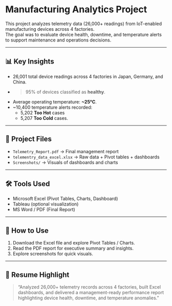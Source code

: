 # Manufacturing Analytics Project

This project analyzes telemetry data (26,000+ readings) from IoT-enabled manufacturing devices across 4 factories.  
The goal was to evaluate device health, downtime, and temperature alerts to support maintenance and operations decisions.

---

## 📊 Key Insights
- 26,001 total device readings across 4 factories in Japan, Germany, and China.
- >95% of devices classified as **healthy**.
- Average operating temperature: **~25°C**.
- ~10,400 temperature alerts recorded:
  - 5,202 **Too Hot** cases
  - 5,207 **Too Cold** cases.

---

## 📂 Project Files
- `Telemetry_Report.pdf` → Final management report
- `telementry_data_excel.xlsx` → Raw data + Pivot tables + dashboards
- `Screenshots/` → Visuals of dashboards and charts

---

## 🛠 Tools Used
- Microsoft Excel (Pivot Tables, Charts, Dashboard)
- Tableau (optional visualization)
- MS Word / PDF (Final Report)

---

## 🚀 How to Use
1. Download the Excel file and explore Pivot Tables / Charts.  
2. Read the PDF report for executive summary and insights.  
3. Explore screenshots for quick visuals.  

---

## 📌 Resume Highlight
> “Analyzed 26,000+ telemetry records across 4 factories, built Excel dashboards, and delivered a management-ready performance report highlighting device health, downtime, and temperature anomalies.”
